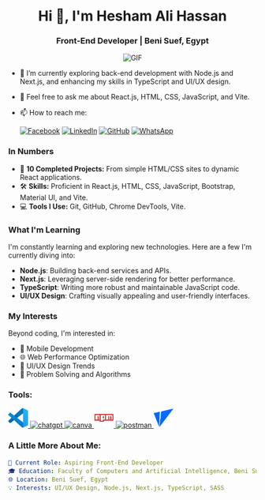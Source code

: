 <h1 align="center">Hi 👋, I'm Hesham Ali Hassan</h1>
<h3 align="center">Front-End Developer | Beni Suef, Egypt</h3>

<p align="center">
  <img src="https://user-images.githubusercontent.com/63050133/156676671-d5b2e362-97d4-4404-9447-dd71ddfea82f.gif" alt="GIF" width="300" />
</p>

- 🌱 I’m currently exploring back-end development with Node.js and Next.js, and enhancing my skills in TypeScript and UI/UX design.
- 💬 Feel free to ask me about React.js, HTML, CSS, JavaScript, and Vite.
- 📫 How to reach me:

    [![Facebook](https://img.shields.io/badge/Facebook-%231877F2?style=flat&logo=facebook&logoColor=white)](https://www.facebook.com/profile.php?id=100026421549171&mibextid=LQQJ4d)
    [![LinkedIn](https://img.shields.io/badge/LinkedIn-%230077B5?style=flat&logo=linkedin&logoColor=white)](https://www.linkedin.com/in/heshamalihassan/)
    [![GitHub](https://img.shields.io/badge/GitHub-181717?style=flat&logo=github&logoColor=white)](https://github.com/Dev-HeshamAli)
    [![WhatsApp](https://img.shields.io/badge/WhatsApp-25D366?style=flat&logo=whatsapp&logoColor=white)](https://wa.me/201228870255)

### In Numbers
- 🌟 **10 Completed Projects:** From simple HTML/CSS sites to dynamic React applications.
- 🛠️ **Skills:** Proficient in React.js, HTML, CSS, JavaScript, Bootstrap, Material UI, and Vite.
- 💻 **Tools I Use:** Git, GitHub, Chrome DevTools, Vite.

### What I'm Learning
I'm constantly learning and exploring new technologies. Here are a few I'm currently diving into:
- **Node.js**: Building back-end services and APIs.
- **Next.js**: Leveraging server-side rendering for better performance.
- **TypeScript**: Writing more robust and maintainable JavaScript code.
- **UI/UX Design**: Crafting visually appealing and user-friendly interfaces.

### My Interests
Beyond coding, I'm interested in:
- 📱 Mobile Development
- 🌐 Web Performance Optimization
- 🎨 UI/UX Design Trends
- 🧠 Problem Solving and Algorithms

<h3 align="left">Tools:</h3>
<p align="left">
  <a href="https://code.visualstudio.com/" target="_blank" rel="noreferrer"> <img src="https://raw.githubusercontent.com/devicons/devicon/master/icons/vscode/vscode-original.svg" alt="vscode" width="40" height="40"/> </a> 
  <a href="https://chat.openai.com/" target="_blank" rel="noreferrer"> <img src="https://freepnglogo.com/images/all_img/1690998448chat-gpt-logo-png.png" alt="chatgpt" width="40" height="40"/> </a>
  <a href="https://www.canva.com/" target="_blank" rel="noreferrer"> <img src="https://www.vectorlogo.zone/logos/canva/canva-icon.svg" alt="canva" width="40" height="40"/> </a>
  <a href="https://www.npmjs.com/" target="_blank" rel="noreferrer"> <img src="https://raw.githubusercontent.com/devicons/devicon/master/icons/npm/npm-original-wordmark.svg" alt="npm" width="40" height="40"/> </a>
  <a href="https://www.postman.com/" target="_blank" rel="noreferrer"> <img src="https://www.vectorlogo.zone/logos/getpostman/getpostman-icon.svg" alt="postman" width="40" height="40"/> </a> 
  <a href="https://vitejs.dev/" target="_blank" rel="noreferrer"> <img src="https://raw.githubusercontent.com/devicons/devicon/master/icons/vite/vite-original.svg" alt="vite.js" width="40" height="40"/> </a>
</p>

### A Little More About Me:
```yaml
💼 Current Role: Aspiring Front-End Developer
🎓 Education: Faculty of Computers and Artificial Intelligence, Beni Suef University
🌐 Location: Beni Suef, Egypt
💡 Interests: UI/UX Design, Node.js, Next.js, TypeScript, SASS
